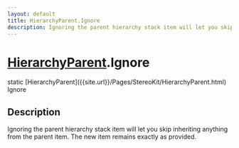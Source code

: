 ```yaml
---
layout: default
title: HierarchyParent.Ignore
description: Ignoring the parent hierarchy stack item will let you skip inheriting anything from the parent item. The new item remains exactly as provided.
---
```

# [HierarchyParent]({{site.url}}/Pages/StereoKit/HierarchyParent.html).Ignore

<div class='signature' markdown='1'>
static [HierarchyParent]({{site.url}}/Pages/StereoKit/HierarchyParent.html) Ignore
</div>

## Description
Ignoring the parent hierarchy stack item will let you skip inheriting
anything from the parent item. The new item remains exactly as provided.

